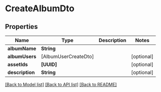 # CreateAlbumDto

## Properties
Name | Type | Description | Notes
------------ | ------------- | ------------- | -------------
**albumName** | **String** |  | 
**albumUsers** | [AlbumUserCreateDto] |  | [optional] 
**assetIds** | **[UUID]** |  | [optional] 
**description** | **String** |  | [optional] 

[[Back to Model list]](../README.md#documentation-for-models) [[Back to API list]](../README.md#documentation-for-api-endpoints) [[Back to README]](../README.md)


